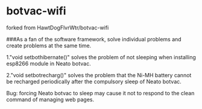 # botvac-wifi
forked from HawtDogFlvrWtr/botvac-wifi

###As a fan of the software framework, solve individual problems and create problems at the same time.

1."void setbothibernate()" solves the problem of not sleeping when installing esp8266 module in Neato botvac.

2."void setbotrecharg()" solves the problem that the Ni-MH battery cannot be recharged periodically after the compulsory sleep of Neato botvac.

Bug: forcing Neato botvac to sleep may cause it not to respond to the clean command of managing web pages.


